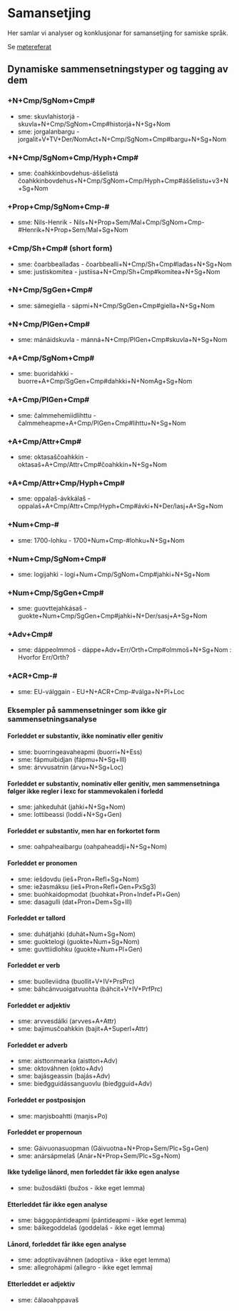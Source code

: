 # Samansetjing

Her samlar vi analyser og konklusjonar for samansetjing for samiske språk.

Se [møtereferat](https://divvungiellatekno.github.io/giellalt.uit.no/admin/linguists/210302_Cmp_avledninger.html)

## Dynamiske sammensetningstyper og tagging av dem

### +N+Cmp/SgNom+Cmp\#

- sme: skuvlahistorjá - skuvla+N+Cmp/SgNom+Cmp#historjá+N+Sg+Nom
- sme: jorgalanbargu - jorgalit+V+TV+Der/NomAct+N+Cmp/SgNom+Cmp#bargu+N+Sg+Nom

### +N+Cmp/SgNom+Cmp/Hyph+Cmp\#

- sme: čoahkkinbovdehus-áššelistá čoahkkinbovdehus+N+Cmp/SgNom+Cmp/Hyph+Cmp#áššelistu+v3+N+Sg+Nom

### +Prop+Cmp/SgNom+Cmp-\#

- sme: Nils-Henrik - Nils+N+Prop+Sem/Mal+Cmp/SgNom+Cmp-#Henrik+N+Prop+Sem/Mal+Sg+Nom

### +Cmp/Sh+Cmp# (short form)

- sme: čoarbbeallađas - čoarbbealli+N+Cmp/Sh+Cmp#lađas+N+Sg+Nom
- sme: justiskomitea - justiisa+N+Cmp/Sh+Cmp#komitea+N+Sg+Nom

### +N+Cmp/SgGen+Cmp\#

- sme: sámegiella - sápmi+N+Cmp/SgGen+Cmp#giella+N+Sg+Nom

### +N+Cmp/PlGen+Cmp\#

- sme: mánáidskuvla - mánná+N+Cmp/PlGen+Cmp#skuvla+N+Sg+Nom

### +A+Cmp/SgNom+Cmp\#

- sme: buoridahkki - buorre+A+Cmp/SgGen+Cmp#dahkki+N+NomAg+Sg+Nom

### +A+Cmp/PlGen+Cmp\#

- sme: čalmmehemiidlihttu - čalmmeheapme+A+Cmp/PlGen+Cmp#lihttu+N+Sg+Nom

### +A+Cmp/Attr+Cmp\#

- sme: oktasaščoahkkin - oktasaš+A+Cmp/Attr+Cmp#čoahkkin+N+Sg+Nom

### +A+Cmp/Attr+Cmp/Hyph+Cmp\#

- sme: oppalaš-ávkkálaš - oppalaš+A+Cmp/Attr+Cmp/Hyph+Cmp#ávki+N+Der/lasj+A+Sg+Nom

### +Num+Cmp-\#

- sme: 1700-lohku - 1700+Num+Cmp-#lohku+N+Sg+Nom

### +Num+Cmp/SgNom+Cmp\#

- sme: logijahki - logi+Num+Cmp/SgNom+Cmp#jahki+N+Sg+Nom

### +Num+Cmp/SgGen+Cmp\#

- sme: guovttejahkásaš - guokte+Num+Cmp/SgGen+Cmp#jahki+N+Der/sasj+A+Sg+Nom

### +Adv+Cmp\#

- sme: dáppeolmmoš - dáppe+Adv+Err/Orth+Cmp#olmmoš+N+Sg+Nom : Hvorfor Err/Orth?

### +ACR+Cmp-\#

- sme: EU-válggain - EU+N+ACR+Cmp-#válga+N+Pl+Loc

### Eksempler på sammensetninger som ikke gir sammensetningsanalyse

#### Forleddet er substantiv, ikke nominativ eller genitiv

- sme: buorringeavaheapmi (buorri+N+Ess)
- sme: fápmuibidjan (fápmu+N+Sg+Ill)
- sme: árvvusatnin (árvu+N+Sg+Loc)

#### Forleddet er substantiv, nominativ eller genitiv, men sammensetninga følger ikke regler i lexc for stammevokalen i forledd

- sme: jahkeduhát (jahki+N+Sg+Nom)
- sme: lottibeassi (loddi+N+Sg+Gen)

#### Forleddet er substantiv, men har en forkortet form

- sme: oahpaheaibargu (oahpaheaddji+N+Sg+Nom)

#### Forleddet er pronomen

- sme: iešdovdu (ieš+Pron+Refl+Sg+Nom)
- sme: iežasmáksu (ieš+Pron+Refl+Gen+PxSg3)
- sme: buohkaidopmodat (buohkat+Pron+Indef+Pl+Gen)
- sme: dasagulli (dat+Pron+Dem+Sg+Ill)

#### Forleddet er tallord

- sme: duhátjahki (duhát+Num+Sg+Nom)
- sme: guoktelogi (guokte+Num+Sg+Nom)
- sme: guvttiidlohku (guokte+Num+Pl+Gen)

#### Forleddet er verb

- sme: buolleviidna (buollit+V+IV+PrsPrc)
- sme: báhcánvuoigatvuohta (báhcit+V+IV+PrfPrc)

#### Forleddet er adjektiv

- sme: arvvesdálki (arvves+A+Attr)
- sme: bajimusčoahkkin (bajit+A+Superl+Attr)

#### Forleddet er adverb

- sme: aisttonmearka (aistton+Adv)
- sme: oktováhnen (okto+Adv)
- sme: bajásgeassin (bajás+Adv)
- sme: bieđgguidássanguovlu (bieđgguid+Adv)

#### Forleddet er postposisjon

- sme: maŋisboahtti (maŋis+Po)

#### Forleddet er propernoun

- sme: Gáivuonasuopman (Gáivuotna+N+Prop+Sem/Plc+Sg+Gen)
- sme: anársápmelaš (Anár+N+Prop+Sem/Plc+Sg+Nom)

#### Ikke tydelige lånord, men forleddet får ikke egen analyse

- sme: bužosdákti (bužos - ikke eget lemma)

#### Etterleddet får ikke egen analyse

- sme: bággopántideapmi (pántideapmi - ikke eget lemma)
- sme: báikegoddelaš (goddelaš - ikke eget lemma)

#### Lånord, forleddet får ikke egen analyse

- sme: adoptiivaváhnen (adoptiiva - ikke eget lemma)
- sme: allegrohápmi (allegro - ikke eget lemma)

#### Etterleddet er adjektiv

- sme: čálaoahppavaš

